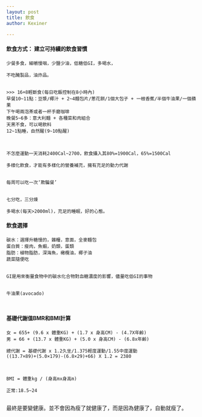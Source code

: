 ```yaml
---
layout: post
title: 飲食
author: Kexiner

---
```




#### 飲食方式： 建立可持續的飲食習慣

```
少餐多食，細嚼慢咽，少鹽少油，低糖低GI，多喝水，

不吃醃製品，油炸品。


>>> 16+8輕斷食(每日吃飯控制在8小時內)
早餐10~11點：豆漿/椰汁 + 2~4麵包片/蔥花餅/1個大包子 + 一根香蕉/半個牛油果/一個蘋果
下午喝兩泡茶或者一杯手磨咖啡
晚餐5~6多：意大利麵 + 各種菜和肉組合
天黑不食，可以喝飲料
12~1點睡，自然醒(9~10點醒)



不怎麼運動一天消耗2400Cal~2700，飲食攝入其80%=1900Cal，65%=1500Cal

多樣化飲食，才能有多樣化的營養補充，擁有充足的動力代謝


每周可以吃一次‘欺騙餐’


七分吃，三分煉

多喝水(每天>2000ml)，充足的睡眠，好的心態。

```




#### 飲食選擇
```
碳水：選擇升糖慢的，雜糧，意面，全麥麵包
蛋白質：瘦肉，魚蝦，奶類，蛋類
脂肪：植物脂肪，深海魚，橄欖油，椰子油
蔬菜隨便吃


GI是用來衡量食物中的碳水化合物對血糖濃度的影響，儘量吃低GI的事物


牛油果(avocado)



```


#### 基礎代謝值BMR和BMI計算
```
女 = 655+ (9.6 x 體重KG) + (1.7 x 身高CM) - (4.7X年齡)
男 = 66 + (13.7 x 體重KG) + (5.0 x 身高CM) - (6.8x年齡)

總代謝 = 基礎代謝 x 1.2久坐/1.375輕度運動/1.55中度運動
((13.7×89)+(5.0×179)-(6.8×29)+66) X 1.2 = 2380



BMI = 體重kg / (身高mx身高m)

正常:18.5~24


```

最終是要變健康。並不會因為瘦了就健康了，而是因為健康了，自動就瘦了。


